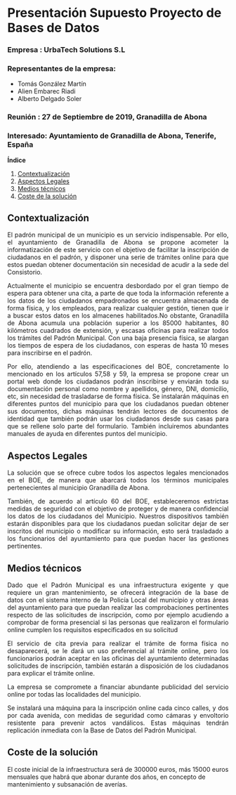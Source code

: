 #  Presentación Supuesto Proyecto de Bases de Datos

### Empresa :  UrbaTech Solutions S.L
### Representantes de la empresa:
   * Tomás González Martín
   * Alien Embarec Riadi
   * Alberto Delgado Soler

### Reunión : 27 de Septiembre de 2019, Granadilla de Abona
### Interesado: Ayuntamiento de Granadilla de Abona, Tenerife, España

**Índice**   
1. [Contextualización](#id1)
2. [Aspectos Legales](#id2)
3. [Medios técnicos](#id3)
4. [Coste de la solución](#id4)
<div id='id1' />

## Contextualización <a name="id1"></a>

<p align="justify">
El padrón municipal de un municipio es un servicio indispensable. Por ello, el ayuntamiento de Granadilla de Abona se propone acometer la informatización de este servicio con el objetivo de facilitar la inscripción de ciudadanos en el padrón, y disponer una serie de trámites online para que estos puedan obtener documentación sin necesidad de acudir a la sede del Consistorio.
</p>
<p align="justify">
Actualmente el municipio se encuentra desbordado por el gran tiempo de espera para obtener una cita, a parte de que toda la información referente a los datos de los ciudadanos empadronados se encuentra almacenada de forma física, y los empleados, para realizar cualquier gestión, tienen que ir a buscar estos datos en los almacenes habilitados.No obstante, Granadilla de Abona acumula una población superior a los 85000 habitantes, 80 kilómetros cuadrados de extensión, y escasas oficinas para realizar todos los trámites del Padrón Municipal. Con una baja presencia física, se alargan los tiempos de espera de los ciudadanos, con esperas de hasta 10 meses para inscribirse en el padrón.
</p>

<p align='justify'>
Por ello, atendiendo a las especificaciones del BOE, concretamente lo mencionado en los artículos 57,58 y 59,  la empresa se propone crear un portal web donde los ciudadanos podrán inscribirse y enviarán toda su documentación personal como nombre y apellidos, género, DNI, domicilio, etc, sin necesidad de trasladarse de forma física. Se instalarán máquinas en diferentes puntos del municipio para que los ciudadanos puedan obtener sus documentos, dichas máquinas tendrán lectores de documentos de identidad que también podrán usar los ciudadanos desde sus casas para que se rellene solo parte del formulario. También incluiremos abundantes manuales de ayuda en diferentes puntos del municipio.
</p>

</div>

<div id='id2' />

## Aspectos Legales <a name="id2"></a>
<p align='justify'>
La solución que se ofrece cubre todos los aspectos legales mencionados en el BOE, de manera que abarcará todos los términos municipales pertenecientes al municipio Granadilla de Abona.
</p>

<p align='justify'>
También, de acuerdo al artículo 60 del BOE, estableceremos estrictas medidas de seguridad con el objetivo de proteger y de manera confidencial los datos de los ciudadanos del Municipio. Nuestros dispositivos también estarán disponibles para que los ciudadanos puedan solicitar dejar de ser inscritos del municipio o modificar su información, esto será trasladado a los funcionarios del ayuntamiento para que puedan hacer las gestiones pertinentes.
</p>
</div>

<div id='id3' />

## Medios técnicos <a name="id3"></a>
<p align='justify'>
Dado que el Padrón Municipal es una infraestructura exigente y que requiere un gran mantenimiento, se ofrecerá integración de la base de datos con el sistema interno de la Policía Local del municipio y otras áreas del ayuntamiento para que puedan realizar las comprobaciones pertinentes respecto de las solicitudes de inscripción, como por ejemplo acudiendo a comprobar de forma presencial si las personas que realizaron el formulario online cumplen los requisitos especificados en su solicitud
</p>
<p align='justify'>
El servicio de cita previa para realizar el trámite de forma física  no desaparecerá, se le dará un uso preferencial al trámite online, pero los funcionarios podrán aceptar en las oficinas del ayuntamiento determinadas solicitudes de inscripción, también estarán a disposición de los ciudadanos para explicar el trámite online.
</p>
<p align='justify'>
La empresa se compromete a financiar abundante publicidad del servicio online por todas las localidades del municipio.
</p>
<p align='justify'>
Se instalará una máquina para la inscripción online cada cinco calles, y dos por cada avenida, con medidas de seguridad como cámaras y envoltorio resistente para prevenir actos vandálicos. Estas máquinas tendrán replicación inmediata con la Base de Datos del Padrón Municipal.
</p>
</div>

## Coste de la solución <a name="id4"></a>
<div id='id3' />

<p align='justify'>

El coste inicial de la infraestructura será de 300000 euros, más 15000 euros mensuales que habrá que abonar durante dos años, en concepto de mantenimiento y subsanación de averías.

</p>

</div>
